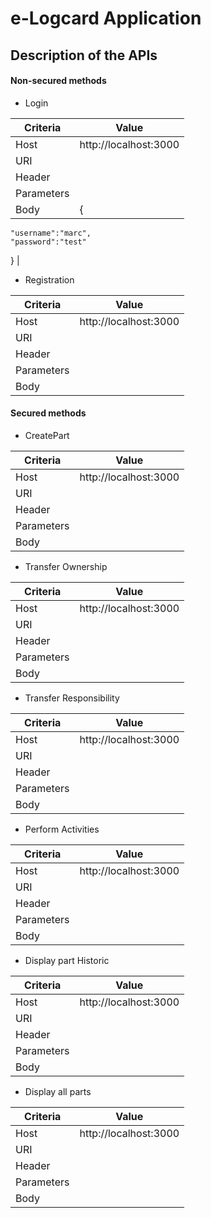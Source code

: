 # e-Logcard Application 

## Description of the APIs

#### Non-secured methods

- Login 

| Criteria      | Value                                                                                                                   |
| --------------| ------------------------------------------------------------------------------------------------------------------------------|
| Host 			| http://localhost:3000                               				      						  				            |
| URI		    | 				   				            |
| Header   	 	| 					            |
| Parameters   	|         		                |
| Body		    | {
	"username":"marc",
	"password":"test"
}              		                |

- Registration 

| Criteria      | Value                                                                                                                   |
| --------------| ------------------------------------------------------------------------------------------------------------------------------|
| Host 			| http://localhost:3000                               				      						  				            |
| URI		    | 				   				            |
| Header   	 	| 					            |
| Parameters   	|         		                |
| Body		    |               		                |

#### Secured methods

- CreatePart

| Criteria      | Value                                                                                                                   |
| --------------| ------------------------------------------------------------------------------------------------------------------------------|
| Host 			| http://localhost:3000                               				      						  				            |
| URI		    | 				   				            |
| Header   	 	| 					            |
| Parameters   	|         		                |
| Body		    |               		                |

- Transfer Ownership 

| Criteria      | Value                                                                                                                   |
| --------------| ------------------------------------------------------------------------------------------------------------------------------|
| Host 			| http://localhost:3000                               				      						  				            |
| URI		    | 				   				            |
| Header   	 	| 					            |
| Parameters   	|         		                |
| Body		    |               		                |

- Transfer Responsibility 

| Criteria      | Value                                                                                                                   |
| --------------| ------------------------------------------------------------------------------------------------------------------------------|
| Host 			| http://localhost:3000                               				      						  				            |
| URI		    | 				   				            |
| Header   	 	| 					            |
| Parameters   	|         		                |
| Body		    |               		                |

- Perform Activities 

| Criteria      | Value                                                                                                                   |
| --------------| ------------------------------------------------------------------------------------------------------------------------------|
| Host 			| http://localhost:3000                               				      						  				            |
| URI		    | 				   				            |
| Header   	 	| 					            |
| Parameters   	|         		                |
| Body		    |               		                |

- Display part Historic 

| Criteria      | Value                                                                                                                   |
| --------------| ------------------------------------------------------------------------------------------------------------------------------|
| Host 			| http://localhost:3000                               				      						  				            |
| URI		    | 				   				            |
| Header   	 	| 					            |
| Parameters   	|         		                |
| Body		    |               		                |


- Display all parts 

| Criteria      | Value                                                                                                                   |
| --------------| ------------------------------------------------------------------------------------------------------------------------------|
| Host 			| http://localhost:3000                               				      						  				            |
| URI		    | 				   				            |
| Header   	 	| 					            |
| Parameters   	|         		                |
| Body		    |               		                |